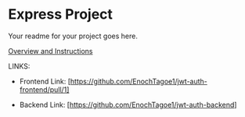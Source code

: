 # Express Project

Your readme for your project goes here.

[Overview and Instructions](./instructions.md)


LINKS:

* Frontend Link: [https://github.com/EnochTagoe1/jwt-auth-frontend/pull/1]

* Backend Link: [https://github.com/EnochTagoe1/jwt-auth-backend]